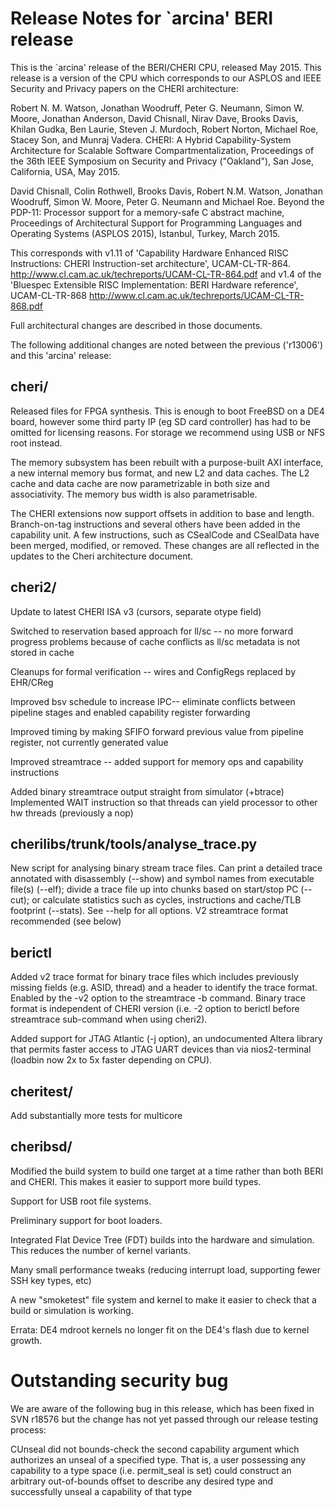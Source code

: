 Release Notes for `arcina' BERI release
=======================================

This is the `arcina' release of the BERI/CHERI CPU, released May 2015.
This release is a version of the CPU which corresponds to our ASPLOS and
IEEE Security and Privacy papers on the CHERI architecture:

Robert N. M. Watson, Jonathan Woodruff, Peter G. Neumann, Simon W. Moore,
Jonathan Anderson, David Chisnall, Nirav Dave, Brooks Davis, Khilan Gudka,
Ben Laurie, Steven J. Murdoch, Robert Norton, Michael Roe, Stacey Son, and
Munraj Vadera. CHERI: A Hybrid Capability-System Architecture for Scalable
Software Compartmentalization, Proceedings of the 36th IEEE Symposium on
Security and Privacy ("Oakland"), San Jose, California, USA, May 2015.

David Chisnall, Colin Rothwell, Brooks Davis, Robert N.M. Watson, Jonathan
Woodruff, Simon W. Moore, Peter G. Neumann and Michael Roe. Beyond the
PDP-11: Processor support for a memory-safe C abstract machine, Proceedings
of Architectural Support for Programming Languages and Operating Systems
(ASPLOS 2015), Istanbul, Turkey, March 2015.

This corresponds with v1.11 of 'Capability Hardware Enhanced RISC
Instructions: CHERI Instruction-set architecture', UCAM-CL-TR-864.
http://www.cl.cam.ac.uk/techreports/UCAM-CL-TR-864.pdf
and v1.4 of the 'Bluespec Extensible RISC Implementation: BERI Hardware
reference', UCAM-CL-TR-868
http://www.cl.cam.ac.uk/techreports/UCAM-CL-TR-868.pdf

Full architectural changes are described in those documents.

The following additional changes are noted between the previous ('r13006')
and this 'arcina' release:

cheri/
------
Released files for FPGA synthesis.  This is enough to boot FreeBSD on a DE4
board, however some third party IP (eg SD card controller) has had to be
omitted for licensing reasons.  For storage we recommend using USB or NFS
root instead.

The memory subsystem has been rebuilt with a purpose-built AXI interface, a
new internal memory bus format, and new L2 and data caches.  The L2 cache
and data cache are now parametrizable in both size and associativity.  The
memory bus width is also parametrisable.

The CHERI extensions now support offsets in addition to base and length.
Branch-on-tag instructions and several others have been added in the
capability unit.  A few instructions, such as CSealCode and CSealData have
been merged, modified, or removed.  These changes are all reflected in the
updates to the Cheri architecture document.

cheri2/
-------
Update to latest CHERI ISA v3 (cursors, separate otype field)

Switched to reservation based approach for ll/sc -- no more forward
progress problems because of cache conflicts as ll/sc metadata is not
stored in cache

Cleanups for formal verification -- wires and ConfigRegs replaced by
EHR/CReg

Improved bsv schedule to increase IPC-- eliminate conflicts between
pipeline stages and enabled capability register forwarding

Improved timing by making SFIFO forward previous value from pipeline
register, not currently generated value

Improved streamtrace -- added support for memory ops and capability
instructions

Added binary streamtrace output straight from simulator (+btrace)
Implemented WAIT instruction so that threads can yield processor to other
hw threads (previously a nop)

cherilibs/trunk/tools/analyse_trace.py
--------------------------------------
New script for analysing binary stream trace files. Can print a detailed
trace annotated with disassembly  (--show) and symbol names from executable
file(s) (--elf); divide a trace file up into chunks based on start/stop PC
(--cut); or calculate statistics such as cycles, instructions and cache/TLB
footprint (--stats). See --help for all options. V2 streamtrace format
recommended (see below)

berictl
-------
Added v2 trace format for binary trace files which includes previously
missing fields (e.g. ASID, thread) and a header to identify the trace
format. Enabled by the -v2 option to the streamtrace -b command. Binary
trace format is independent of CHERI version (i.e. -2 option to berictl
before streamtrace sub-command when using cheri2).

Added support for JTAG Atlantic (-j option), an undocumented Altera library
that permits faster access to JTAG UART devices than via nios2-terminal
(loadbin now 2x to 5x faster depending on CPU).

cheritest/
----------
Add substantially more tests for multicore

cheribsd/
---------
Modified the build system to build one target at a time rather than both
BERI and CHERI.  This makes it easier to support more build types.

Support for USB root file systems.

Preliminary support for boot loaders.

Integrated Flat Device Tree (FDT) builds into the hardware and simulation.
This reduces the number of kernel variants.

Many small performance tweaks (reducing interrupt load, supporting fewer
SSH key types, etc)

A new "smoketest" file system and kernel to make it easier to check that
a build or simulation is working.

Errata:
DE4 mdroot kernels no longer fit on the DE4's flash due to kernel growth.


Outstanding security bug
========================
We are aware of the following bug in this release, which has been fixed in
SVN r18576 but the change has not yet passed through our release testing
process:

CUnseal did not bounds-check the second capability argument which authorizes
an unseal of a specified type. That is, a user possessing any capability to
a type space (i.e. permit_seal is set) could construct an arbitrary
out-of-bounds offset to describe any desired type and successfully unseal a
capability of that type

